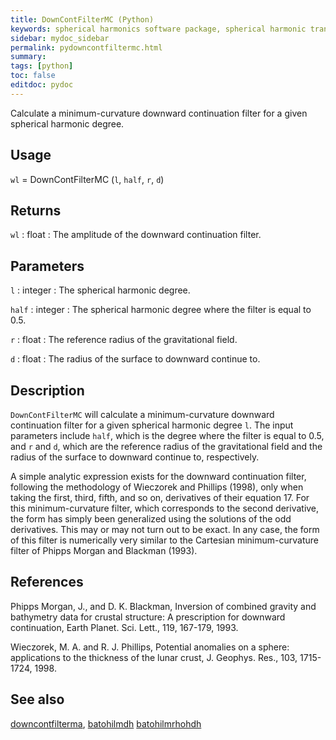 ```yaml
---
title: DownContFilterMC (Python)
keywords: spherical harmonics software package, spherical harmonic transform, legendre functions, multitaper spectral analysis, fortran, Python, gravity, magnetic field
sidebar: mydoc_sidebar
permalink: pydowncontfiltermc.html
summary:
tags: [python]
toc: false
editdoc: pydoc
---
```


Calculate a minimum-curvature downward continuation filter for a given spherical harmonic degree.

## Usage

`wl` = DownContFilterMC (`l`, `half`, `r`, `d`)

## Returns

`wl` : float
:   The amplitude of the downward continuation filter.

## Parameters

`l` : integer
:   The spherical harmonic degree.

`half` : integer
:   The spherical harmonic degree where the filter is equal to 0.5.

`r` : float
:   The reference radius of the gravitational field.

`d` : float
:   The radius of the surface to downward continue to.

## Description

`DownContFilterMC` will calculate a minimum-curvature downward continuation filter for a given spherical harmonic degree `l`. The input parameters include `half`, which is the degree where the filter is equal to 0.5, and `r` and `d`, which are the reference radius of the gravitational field and the radius of the surface to downward continue to, respectively. 

A simple analytic expression exists for the downward continuation filter, following the methodology of Wieczorek and Phillips (1998), only when taking the first, third, fifth, and so on, derivatives of their equation 17. For this minimum-curvature filter, which corresponds to the second derivative, the form has simply been generalized using the solutions of the odd derivatives. This may or may not turn out to be exact. In any case, the form of this filter is numerically very similar to the Cartesian minimum-curvature filter of Phipps Morgan and Blackman (1993).

## References

Phipps Morgan, J., and D. K. Blackman, Inversion of combined gravity and bathymetry data for crustal structure: A prescription for downward continuation, Earth Planet. Sci. Lett., 119, 167-179, 1993.

Wieczorek, M. A. and R. J. Phillips, Potential anomalies on a sphere: applications to the thickness of the lunar crust, J. Geophys. Res., 103, 1715-1724, 1998.

## See also

[downcontfilterma](pydowncontfilterma.html), [batohilmdh](pybatohilmdh.html) [batohilmrhohdh](pybatohilmrhohdh.html)
